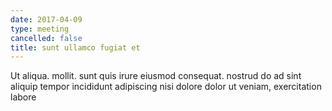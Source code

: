 ```yaml
---
date: 2017-04-09
type: meeting
cancelled: false
title: sunt ullamco fugiat et
---
```

Ut aliqua. mollit. sunt quis irure eiusmod consequat. nostrud do ad sint aliquip tempor incididunt adipiscing nisi dolore dolor ut veniam, exercitation labore